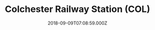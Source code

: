 ---
date: 2018-09-09T07:08:59.000Z
title: Colchester Railway Station (COL)
latitude: 51.90062460576105
longitude: 0.8927976590817781
url: http://www.nationalrail.co.uk/stations/col/details.html
category: checkin
---